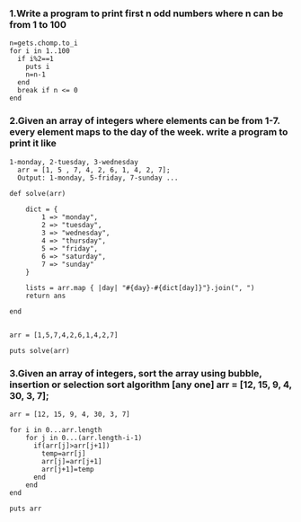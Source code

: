 ### 1.Write a program to print first n odd numbers where n can be from 1 to 100

```
n=gets.chomp.to_i
for i in 1..100
  if i%2==1
    puts i
    n=n-1
  end
  break if n <= 0
end
```

### 2.Given an array of integers where elements can be from 1-7. every element maps to the day of the week. write a program to print it like

```
1-monday, 2-tuesday, 3-wednesday
  arr = [1, 5 , 7, 4, 2, 6, 1, 4, 2, 7];
  Output: 1-monday, 5-friday, 7-sunday ...
```

```
def solve(arr)

    dict = {
        1 => "monday",
        2 => "tuesday",
        3 => "wednesday",
        4 => "thursday",
        5 => "friday",
        6 => "saturday",
        7 => "sunday"
    }

    lists = arr.map { |day| "#{day}-#{dict[day]}"}.join(", ")
    return ans

end


arr = [1,5,7,4,2,6,1,4,2,7]

puts solve(arr)
```

### 3.Given an array of integers, sort the array using bubble, insertion or selection sort algorithm [any one] arr = [12, 15, 9, 4, 30, 3, 7];

```
arr = [12, 15, 9, 4, 30, 3, 7]

for i in 0...arr.length
    for j in 0...(arr.length-i-1)
      if(arr[j]>arr[j+1])
        temp=arr[j]
        arr[j]=arr[j+1]
        arr[j+1]=temp
      end
    end
end

puts arr
```
